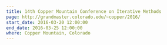 ```yaml
---
title: 14th Copper Mountain Conference on Iterative Methods
page: http://grandmaster.colorado.edu/~copper/2016/
start_date: 2016-03-20 12:00:00
end_date: 2016-03-25 12:00:00
where: Copper Mountain, Colorado
---
```

